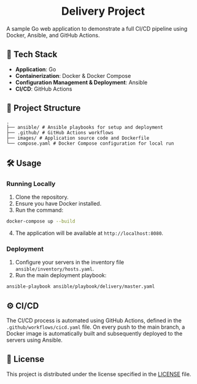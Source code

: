<div align="center">
    <h1>Delivery Project</h1>
    <h4></h4>
</div>


A sample Go web application to demonstrate a full CI/CD pipeline using Docker, Ansible, and GitHub Actions.

## 🚀 Tech Stack

*   **Application**: Go
*   **Containerization**: Docker & Docker Compose
*   **Configuration Management & Deployment**: Ansible
*   **CI/CD**: GitHub Actions

## 📂 Project Structure
```
.
├── ansible/ # Ansible playbooks for setup and deployment
├── .github/ # GitHub Actions workflows
├── images/ # Application source code and Dockerfile
└── compose.yaml # Docker Compose configuration for local run
```

## 🛠️ Usage

### Running Locally

1.  Clone the repository.
2.  Ensure you have Docker installed.
3.  Run the command:
  ```bash
  docker-compose up --build
  ```

4.  The application will be available at `http://localhost:8080`.

### Deployment

1.  Configure your servers in the inventory file `ansible/inventory/hosts.yaml`.
2.  Run the main deployment playbook:
  ```bash
  ansible-playbook ansible/playbook/delivery/master.yaml
  ```

## ⚙️ CI/CD

The CI/CD process is automated using GitHub Actions, defined in the `.github/workflows/cicd.yaml` file. On every push to the main branch, a Docker image is automatically built and subsequently deployed to the servers using Ansible.

## 📄 License

This project is distributed under the license specified in the [LICENSE](LICENSE) file.

